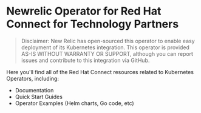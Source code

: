 # Newrelic Operator for  Red Hat Connect for Technology Partners

> Disclaimer: 
New Relic has open-sourced this operator to enable easy deployment of its Kubernetes integration. This operator is provided AS-IS WITHOUT WARRANTY OR SUPPORT, although you can report issues and contribute to this integration via GitHub.

Here you'll find all of the Red Hat Connect resources related to Kubernetes Operators, including:
* Documentation
* Quick Start Guides
* Operator Examples (Helm charts, Go code, etc)
